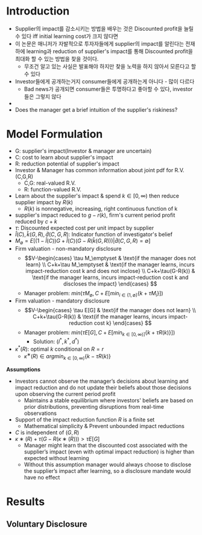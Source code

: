 # Introduction
- Supplier의 impact를 감소시키는 방법을 배우는 것은 Discounted profit을 늘릴 수 있다 iff initial learning cost가 크지 않다면
- 이 논문은 매니저가 자발적으로 투자자들에게 supplier의 impact를 알린다는 전재하에 learning과 reduction of supplier's impact를 통해 Discounted profit을 최대화 할 수 있는 방법을 찾을 것이다.
	- 무조건 알고 있는 사실은 발표해야 하지만 찾을 노력을 하지 않아서 모른다고 할 수 있다
- Investor들에게 공개하는거지 consumer들에게 공개하는게 아니다 - 많이 다르다
	- Bad news가 공개되면 consumer들은 투명하다고 좋아할 수 있다, investor들은 그렇지 않다
- 
- Does the manager get a brief intuition of the supplier's riskiness?

# Model Formulation
- G: supplier's impact(Investor & manager are uncertain)
- C: cost to learn about supplier's impact
- R: reduction potential of supplier's impact
- Investor & Manager has common information about joint pdf for R.V. (C,G,R)
	- C,G: real-valued R.V.
	- R: function-valued R.V.
- Learn about the supplier's impact & spend $k \in [0,\infty)$  then reduce supplier impact by $R(k)$ 
	- $R(k)$ is nonnegative, increasing, right continuous function of k
- supplier's impact reduced to $g-r(k)$, firm's current period profit reduced by $c+k$
- $\tau$: Discounted expected cost per unit impact by supplier
- $\hat{l}(C),\hat{k}(G,R),\hat{d}(C,G,R)$: Indicator function of investigator's belief
- $M_\emptyset = E[(1-\hat{l}(C))G+\hat{l}(C)(G-R(\hat{k}(G,R)))|\hat{d}(C,G,R)=\emptyset]$
- Firm valuation - non-mandatory disclosure
	- $$V-\begin{cases}
  \tau M_\emptyset & \text{if the manager does not learn} \\
  C+k+\tau M_\emptyset & \text{if the manager learns, incurs impact-reduction cost k and does not inclose} \\
  C+k+\tau(G-R(k)) & \text{if the manager learns, incurs impact-reduction cost k and discloses the impact}
  \end{cases}
  $$
	- Manager problem: $min(\tau M_\emptyset,C+E[min_{i \in \{1,\emptyset\}}\{k+\tau M_i\}])$
- Firm valuation - mandatory disclosure
	- $$V-\begin{cases}
  \tau E[G] & \text{if the manager does not learn} \\
  C+k+\tau(G-R(k)) & \text{if the manager learns, incurs impact-reduction cost k}
  \end{cases}
  $$
	- Manager problem: $min(\tau E[G],C+E[min_{k \in [0,\infty)]}\{k+\tau R(k)\}])$
		- Solution: $(l^*,k^*,d^*)$
- $\kappa^*(R)$: optimal $k$ conditional on $R=r$
	- $κ^∗ ( R) ∈ argmin_{k \in [0,\infty)}\{k− τR  ( k)\}$

__Assumptions__
- Investors cannot observe the manager’s decisions about learning and impact reduction and do not update their beliefs about those decisions upon observing the current period profit
	- Maintains a stable equilibrium where investors' beliefs are based on prior distributions, preventing disruptions from real-time observations
- Support of the impact reduction function $R$ is a finite set
	- Mathematical simplicity & Prevent unbounded impact reductions
- $C$ is independent of $(G,R)$
- $κ∗(R) + τ(G− R(κ∗(R)))> τE[G]$
	- Manager might learn that the discounted cost associated with the supplier’s impact (even with optimal impact reduction) is higher than expected without learning
	- Without this assumption manager would always choose to disclose the supplier’s impact after learning, so a disclosure mandate would have no effect

# Results
## Voluntary Disclosure